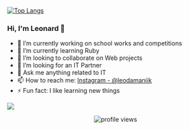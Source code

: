 [![Top Langs](https://github-readme-stats.vercel.app/api/top-langs/?username=x01000101x)](https://github.com/anuraghazra/github-readme-stats)


### Hi, I'm Leonard 👋

- 🔭 I’m currently working on school works and competitions
- 🌱 I’m currently learning Ruby 
- 👯 I’m looking to collaborate on Web projects
- 🤔 I’m looking for an IT Partner
- 💬 Ask me anything related to IT
- 📫 How to reach me: [Instagram - @leodamaniik](https://www.instagram.com/leodamaniik/)
- ⚡ Fun fact: I like learning new things

<img src = "https://github-readme-stats.vercel.app/api?username=x01000101x&&show_icons=true&title_color=1E90FF&icon_color=8458B3&text_color=008000&bg_color=151515">



<p align="center">
  <img src="https://gpvc.arturio.dev/x01000101x" alt="profile views"> 
</p>
